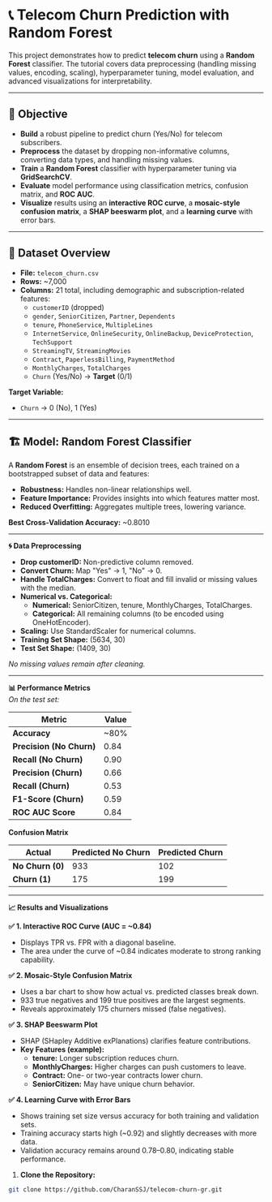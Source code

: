 # 📞 Telecom Churn Prediction with Random Forest

This project demonstrates how to predict **telecom churn** using a **Random Forest** classifier. The tutorial covers data preprocessing (handling missing values, encoding, scaling), hyperparameter tuning, model evaluation, and advanced visualizations for interpretability. 

---

## 🎯 **Objective**
- **Build** a robust pipeline to predict churn (Yes/No) for telecom subscribers.
- **Preprocess** the dataset by dropping non-informative columns, converting data types, and handling missing values.
- **Train** a **Random Forest** classifier with hyperparameter tuning via **GridSearchCV**.
- **Evaluate** model performance using classification metrics, confusion matrix, and **ROC AUC**.
- **Visualize** results using an **interactive ROC curve**, a **mosaic-style confusion matrix**, a **SHAP beeswarm plot**, and a **learning curve** with error bars.

---

## 📂 **Dataset Overview**
- **File:** `telecom_churn.csv`
- **Rows:** ~7,000 
- **Columns:** 21 total, including demographic and subscription-related features:
  - `customerID` (dropped)
  - `gender`, `SeniorCitizen`, `Partner`, `Dependents`
  - `tenure`, `PhoneService`, `MultipleLines`
  - `InternetService`, `OnlineSecurity`, `OnlineBackup`, `DeviceProtection`, `TechSupport`
  - `StreamingTV`, `StreamingMovies`
  - `Contract`, `PaperlessBilling`, `PaymentMethod`
  - `MonthlyCharges`, `TotalCharges`
  - `Churn` (Yes/No) → **Target** (0/1)

**Target Variable:**  
- `Churn` → 0 (No), 1 (Yes)

---

## 🏗️ **Model: Random Forest Classifier**
A **Random Forest** is an ensemble of decision trees, each trained on a bootstrapped subset of data and features:
- **Robustness:** Handles non-linear relationships well.
- **Feature Importance:** Provides insights into which features matter most.
- **Reduced Overfitting:** Aggregates multiple trees, lowering variance.


**Best Cross-Validation Accuracy:** ~0.8010

---

**🌀 Data Preprocessing**

- **Drop customerID:** Non-predictive column removed.
- **Convert Churn:** Map "Yes" → 1, "No" → 0.
- **Handle TotalCharges:** Convert to float and fill invalid or missing values with the median.
- **Numerical vs. Categorical:**
  - **Numerical:** SeniorCitizen, tenure, MonthlyCharges, TotalCharges.
  - **Categorical:** All remaining columns (to be encoded using OneHotEncoder).
- **Scaling:** Use StandardScaler for numerical columns.
- **Training Set Shape:** (5634, 30)
- **Test Set Shape:** (1409, 30)

_No missing values remain after cleaning._

---

**📊 Performance Metrics**  
_On the test set:_

| **Metric**                 | **Value** |
|----------------------------|-----------|
| **Accuracy**               | ~80%      |
| **Precision (No Churn)**   | 0.84      |
| **Recall (No Churn)**      | 0.90      |
| **Precision (Churn)**      | 0.66      |
| **Recall (Churn)**         | 0.53      |
| **F1-Score (Churn)**       | 0.59      |
| **ROC AUC Score**          | 0.84      |

**Confusion Matrix**

| **Actual**         | **Predicted No Churn** | **Predicted Churn** |
|--------------------|------------------------|---------------------|
| **No Churn (0)**   | 933                    | 102                 |
| **Churn (1)**      | 175                    | 199                 |

---

**📈 Results and Visualizations**

**✅ 1. Interactive ROC Curve (AUC = ~0.84)**  
- Displays TPR vs. FPR with a diagonal baseline.
- The area under the curve of ~0.84 indicates moderate to strong ranking capability.

**✅ 2. Mosaic-Style Confusion Matrix**  
- Uses a bar chart to show how actual vs. predicted classes break down.
- 933 true negatives and 199 true positives are the largest segments.
- Reveals approximately 175 churners missed (false negatives).

**✅ 3. SHAP Beeswarm Plot**  
- SHAP (SHapley Additive exPlanations) clarifies feature contributions.
- **Key Features (example):**  
  - **tenure:** Longer subscription reduces churn.
  - **MonthlyCharges:** Higher charges can push customers to leave.
  - **Contract:** One- or two-year contracts lower churn.
  - **SeniorCitizen:** May have unique churn behavior.

**✅ 4. Learning Curve with Error Bars**  
- Shows training set size versus accuracy for both training and validation sets.
- Training accuracy starts high (~0.92) and slightly decreases with more data.
- Validation accuracy remains around 0.78–0.80, indicating stable performance.

1. **Clone the Repository:**
 ```bash
 git clone https://github.com/CharanSSJ/telecom-churn-gr.git